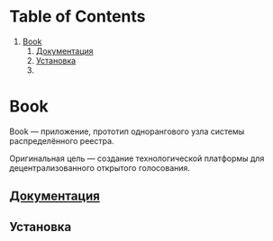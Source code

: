 
# Table of Contents

1.  [Book](#orgd919b15)
    1.  [Документация](#org30244b2)
    2.  [Установка](#org950e41a)
    3.  [](#org45ff54f)


<a id="orgd919b15"></a>

# Book

Book — приложение, прототип однорангового узла системы распределённого
реестра.

Оригинальная цель — создание технологической платформы для децентрализованного
открытого голосования.


<a id="org30244b2"></a>

## [Документация](Docs/Index.org)


<a id="org950e41a"></a>

## Установка


<a id="org45ff54f"></a>

## 

